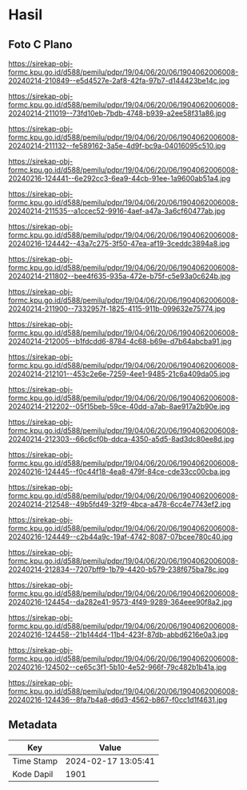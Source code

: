 # Hasil

## Foto C Plano

https://sirekap-obj-formc.kpu.go.id/d588/pemilu/pdpr/19/04/06/20/06/1904062006008-20240214-210849--e5d4527e-2af8-42fa-97b7-d144423be14c.jpg

https://sirekap-obj-formc.kpu.go.id/d588/pemilu/pdpr/19/04/06/20/06/1904062006008-20240214-211019--73fd10eb-7bdb-4748-b939-a2ee58f31a86.jpg

https://sirekap-obj-formc.kpu.go.id/d588/pemilu/pdpr/19/04/06/20/06/1904062006008-20240214-211132--fe589162-3a5e-4d9f-bc9a-04016095c510.jpg

https://sirekap-obj-formc.kpu.go.id/d588/pemilu/pdpr/19/04/06/20/06/1904062006008-20240216-124441--6e292cc3-6ea9-44cb-91ee-1a9600ab51a4.jpg

https://sirekap-obj-formc.kpu.go.id/d588/pemilu/pdpr/19/04/06/20/06/1904062006008-20240214-211535--a1ccec52-9916-4aef-a47a-3a6cf60477ab.jpg

https://sirekap-obj-formc.kpu.go.id/d588/pemilu/pdpr/19/04/06/20/06/1904062006008-20240216-124442--43a7c275-3f50-47ea-af19-3ceddc3894a8.jpg

https://sirekap-obj-formc.kpu.go.id/d588/pemilu/pdpr/19/04/06/20/06/1904062006008-20240214-211802--bee4f635-935a-472e-b75f-c5e93a0c624b.jpg

https://sirekap-obj-formc.kpu.go.id/d588/pemilu/pdpr/19/04/06/20/06/1904062006008-20240214-211900--7332957f-1825-4115-911b-099632e75774.jpg

https://sirekap-obj-formc.kpu.go.id/d588/pemilu/pdpr/19/04/06/20/06/1904062006008-20240214-212005--b1fdcdd6-8784-4c68-b69e-d7b64abcba91.jpg

https://sirekap-obj-formc.kpu.go.id/d588/pemilu/pdpr/19/04/06/20/06/1904062006008-20240214-212101--453c2e6e-7259-4ee1-9485-21c6a409da05.jpg

https://sirekap-obj-formc.kpu.go.id/d588/pemilu/pdpr/19/04/06/20/06/1904062006008-20240214-212202--05f15beb-59ce-40dd-a7ab-8ae917a2b90e.jpg

https://sirekap-obj-formc.kpu.go.id/d588/pemilu/pdpr/19/04/06/20/06/1904062006008-20240214-212303--66c6cf0b-ddca-4350-a5d5-8ad3dc80ee8d.jpg

https://sirekap-obj-formc.kpu.go.id/d588/pemilu/pdpr/19/04/06/20/06/1904062006008-20240216-124445--f0c44f18-4ea8-479f-84ce-cde33cc00cba.jpg

https://sirekap-obj-formc.kpu.go.id/d588/pemilu/pdpr/19/04/06/20/06/1904062006008-20240214-212548--49b5fd49-32f9-4bca-a478-6cc4e7743ef2.jpg

https://sirekap-obj-formc.kpu.go.id/d588/pemilu/pdpr/19/04/06/20/06/1904062006008-20240216-124449--c2b44a9c-19af-4742-8087-07bcee780c40.jpg

https://sirekap-obj-formc.kpu.go.id/d588/pemilu/pdpr/19/04/06/20/06/1904062006008-20240214-212834--7207bff9-1b79-4420-b579-238f675ba78c.jpg

https://sirekap-obj-formc.kpu.go.id/d588/pemilu/pdpr/19/04/06/20/06/1904062006008-20240216-124454--da282e41-9573-4f49-9289-364eee90f8a2.jpg

https://sirekap-obj-formc.kpu.go.id/d588/pemilu/pdpr/19/04/06/20/06/1904062006008-20240216-124458--21b144d4-11b4-423f-87db-abbd6216e0a3.jpg

https://sirekap-obj-formc.kpu.go.id/d588/pemilu/pdpr/19/04/06/20/06/1904062006008-20240216-124502--ce65c3f1-5b10-4e52-966f-79c482b1b41a.jpg

https://sirekap-obj-formc.kpu.go.id/d588/pemilu/pdpr/19/04/06/20/06/1904062006008-20240216-124436--8fa7b4a8-d6d3-4562-b867-f0cc1d1f4631.jpg


## Metadata

| Key        | Value               |
| ---------- | ------------------- |
| Time Stamp | 2024-02-17 13:05:41 |
| Kode Dapil | 1901                |



